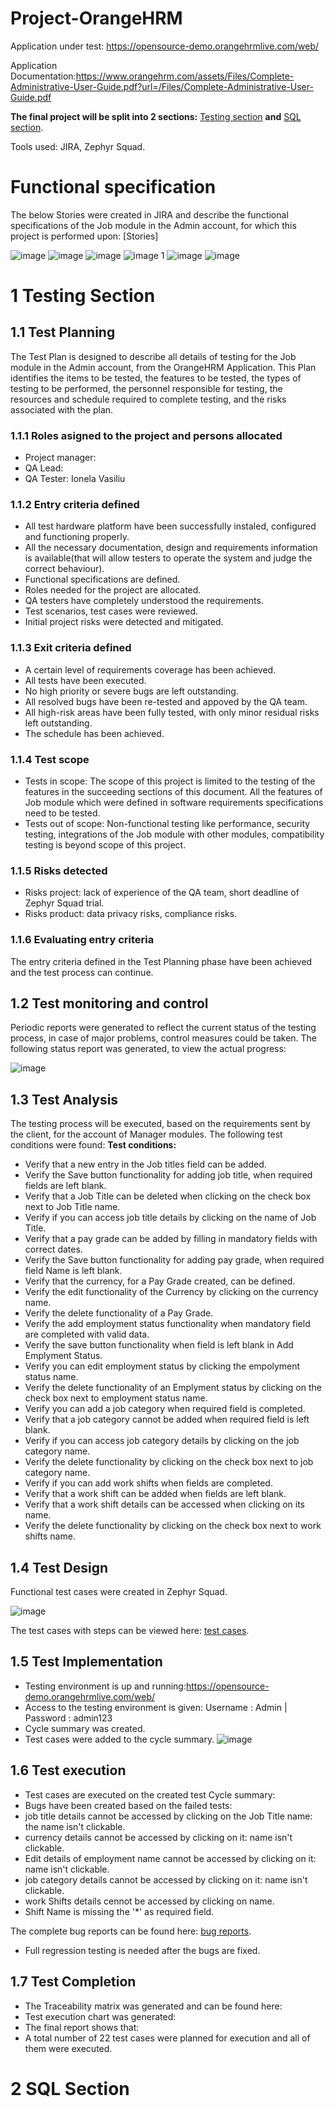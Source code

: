# Project-OrangeHRM
Application under test: https://opensource-demo.orangehrmlive.com/web/

 Application Documentation:https://www.orangehrm.com/assets/Files/Complete-Administrative-User-Guide.pdf?url=/Files/Complete-Administrative-User-Guide.pdf
 
**The final project will be split into 2 sections:** [Testing section](https://github.com/VasiliuIonela/Project-OrangeHRM/edit/main/README.md#1-testing-section) **and** [SQL section](https://github.com/VasiliuIonela/Project-OrangeHRM/edit/main/README.md#2-sql-section).

Tools used: JIRA, Zephyr Squad.

# Functional specification

The below Stories were created in JIRA and describe the functional specifications of the Job module in the Admin account, for which this project is performed upon: [Stories]

![image](https://github.com/VasiliuIonela/Project-OrangeHRM/blob/main/jobModule.jpeg)
![image](https://github.com/VasiliuIonela/Project-OrangeHRM/blob/main/job%20titles.jpeg)
![image](https://github.com/VasiliuIonela/Project-OrangeHRM/blob/main/pay%20grade.jpeg)
![image 1](https://github.com/VasiliuIonela/Project-OrangeHRM/blob/main/employment%20status.jpeg)
![image](https://github.com/VasiliuIonela/Project-OrangeHRM/blob/main/job%20categories.jpeg)
![image](https://github.com/VasiliuIonela/Project-OrangeHRM/blob/main/workShifts.jpeg)

# 1 Testing Section
## 1.1 Test Planning
The Test Plan is designed to describe all details of testing for the Job module in the Admin account, from the OrangeHRM Application. This Plan identifies the items to be tested, the features to be tested, the types of testing to be performed, the personnel responsible for testing, the resources and schedule required to complete testing, and the risks associated with the plan.
### 1.1.1 Roles asigned to the project and persons allocated
* Project manager:
* QA Lead:
* QA Tester: Ionela Vasiliu
### 1.1.2 Entry criteria defined
* All test hardware platform have been successfully instaled, configured and functioning properly.
* All the necessary documentation, design and requirements information is available(that will allow testers to operate the system and judge the correct behaviour).
* Functional specifications are defined.
* Roles needed for the project are allocated.
* QA testers have completely understood the requirements.
* Test scenarios, test cases were reviewed.
* Initial project risks were detected and mitigated.
### 1.1.3 Exit criteria defined
* A certain level of requirements coverage has been achieved.
* All tests have been executed.
* No high priority or severe bugs are left outstanding.
* All resolved bugs have been re-tested and appoved by the QA team.
* All high-risk areas have been fully tested, with only minor residual risks left outstanding.
* The schedule has been achieved.
### 1.1.4 Test scope
* Tests in scope: The scope of this project is limited to the testing of the features in the succeeding sections of this document. All the features of Job module which were defined in software requirements specifications need to be tested.
* Tests out of scope: Non-functional testing like performance, security testing, integrations of the Job module with other modules, compatibility testing is beyond scope of this project.
### 1.1.5 Risks detected
* Risks project: lack of experience of the QA team, short deadline of Zephyr Squad trial.
* Risks product: data privacy risks, compliance risks.
### 1.1.6 Evaluating entry criteria
The entry criteria defined in the Test Planning phase have been achieved and the test process can continue.
## 1.2 Test monitoring and control
Periodic reports were generated to reflect the current status of the testing process, in case of major problems, control measures could be taken.
The following status report was generated, to view the actual progress:

![image](https://github.com/VasiliuIonela/Project-OrangeHRM/blob/main/daily%20test%20report.jpeg)

## 1.3 Test Analysis
The testing process will be executed, based on the requirements sent by the client, for the account of Manager modules. The following test conditions were found:
**Test conditions:**
* Verify  that a new  entry in the Job titles field can be added.
* Verify the Save button functionality for adding job title, when required fields are left blank.
* Verify that a Job Title can be deleted when clicking on the check box next to Job Title name.
* Verify if you can access job title details by clicking on the name of Job Title.
* Verify that a pay grade can be added by filling in mandatory fields with correct dates.
* Verify the Save button  functionality for adding pay grade, when required field Name is left blank.
* Verify that the currency, for a Pay Grade created, can be defined.
* Verify the edit functionality of the Currency by clicking on the currency name.
* Verify the delete functionality of a  Pay Grade.
* Verify the add employment status functionality when mandatory field are completed with valid data.
* Verify the save button functionality when field is left blank in Add Emplyment Status.
* Verify you can edit employment status by clicking the empolyment status name.
* Verify the delete functionality of an Emplyment status by clicking on the check box next to employment status name.
* Verify you can add a job category when required field is completed.
*   Verify that a job category cannot be added when required field is left blank.  
*  Verify if you can access job category details by clicking on the job category name.
*  Verify the delete functionality by clicking on the check box next to job category name.
*  Verify if you can add work shifts when fields are completed.
*  Verify that a work shift can be added when fields are left blank.
* Verify that a work shift details can be accessed when clicking on its name.
*  Verify the delete functionality by clicking on the check box next to work shifts name.
## 1.4 Test Design
Functional test cases were created in Zephyr Squad. 

![image](https://github.com/VasiliuIonela/Project-OrangeHRM/blob/main/test%20cases.jpeg)

The test cases with steps can be viewed here: [test cases](https://github.com/VasiliuIonela/Project-OrangeHRM/blob/main/ZFJ-issue-export-04-27-2023-242ac113-0001%20(2).xlsx).

## 1.5 Test Implementation
* Testing environment is up and running:https://opensource-demo.orangehrmlive.com/web/
* Access to the testing environment is given: Username : Admin | Password : admin123
* Cycle summary was created.
* Test cases were added to the cycle summary.
![image](https://github.com/VasiliuIonela/Project-OrangeHRM/blob/main/cycle%20summary.jpeg)

## 1.6 Test execution
* Test cases are executed on the created test Cycle summary:
* Bugs have been created based on the failed tests:
* job title details cannot be accessed by clicking on the Job Title name: the name isn't clickable.
* currency details cannot be accessed by clicking on it: name isn't clickable.
* Edit details of employment name cannot be accessed by clicking on it: name isn't clickable.
* job category details cannot be accessed by clicking on it: name isn't clickable.
* work Shifts details cennot be accessed by clicking on name.
* Shift Name is missing the '*'  as required field.

The complete bug reports can be found here: [bug reports](https://github.com/VasiliuIonela/Project-OrangeHRM/blob/main/bugs-hrm.pdf).

* Full regression testing is needed after the bugs are fixed.
## 1.7 Test Completion
* The Traceability matrix was generated and can be found here:
* Test execution chart was generated:
* The final report shows that: 
* A total number of 22 test cases were planned for execution and all of them were executed.


# 2 SQL Section

